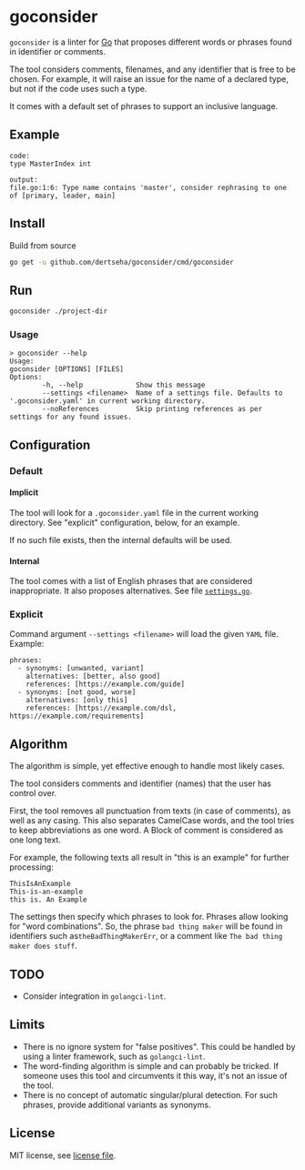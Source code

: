 # goconsider

`goconsider` is a linter for [Go](https://golang.org) that proposes different words or phrases
found in identifier or comments.

The tool considers comments, filenames, and any identifier that is free to be chosen.
For example, it will raise an issue for the name of a declared type, but not if the code uses such a type.

It comes with a default set of phrases to support an inclusive language.  

## Example

```
code:
type MasterIndex int

output:
file.go:1:6: Type name contains 'master', consider rephrasing to one of [primary, leader, main]
```

## Install

Build from source

```sh
go get -u github.com/dertseha/goconsider/cmd/goconsider
```

## Run

```sh
goconsider ./project-dir
```

### Usage
```
> goconsider --help
Usage:
goconsider [OPTIONS] [FILES]
Options:
        -h, --help             Show this message
        --settings <filename>  Name of a settings file. Defaults to '.goconsider.yaml' in current working directory.
        --noReferences         Skip printing references as per settings for any found issues.
```

## Configuration

### Default
#### Implicit
The tool will look for a `.goconsider.yaml` file in the current working directory.
See "explicit" configuration, below, for an example.

If no such file exists, then the internal defaults will be used. 

#### Internal
The tool comes with a list of English phrases that are considered inappropriate.
It also proposes alternatives. See file [`settings.go`](settings.go).

### Explicit
Command argument `--settings <filename>` will load the given `YAML` file.
Example: 
```
phrases:
  - synonyms: [unwanted, variant]
    alternatives: [better, also good]
    references: [https://example.com/guide]
  - synonyms: [not good, worse]
    alternatives: [only this]
    references: [https://example.com/dsl, https://example.com/requirements]
```

## Algorithm

The algorithm is simple, yet effective enough to handle most likely cases.

The tool considers comments and identifier (names) that the user has control over.

First, the tool removes all punctuation from texts (in case of comments), as well as any casing.
This also separates CamelCase words, and the tool tries to keep abbreviations as one word.
A Block of comment is considered as one long text. 

For example, the following texts all result in "this is an example" for further processing:
```
ThisIsAnExample
This-is-an-example
this is. An Example
```

The settings then specify which phrases to look for. Phrases allow looking for "word combinations".
So, the phrase `bad thing maker` will be found in identifiers such as`theBadThingMakerErr`,
or a comment like `The bad thing maker does stuff`.


## TODO

* Consider integration in `golangci-lint`.

## Limits

* There is no ignore system for "false positives". This could be handled by using a linter framework, such as `golangci-lint`.
* The word-finding algorithm is simple and can probably be tricked. If someone uses this tool and circumvents it this way, it's not an issue of the tool.
* There is no concept of automatic singular/plural detection. For such phrases, provide additional variants as synonyms.

## License

MIT license, see [license file](LICENSE).
